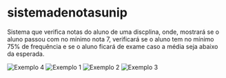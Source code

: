 # sistemadenotasunip

Sistema que verifica notas do aluno de uma discplina, onde, mostrará se o aluno passou com no mínimo nota 7, verificará se o aluno tem no mínimo 75% de frequência e se o aluno ficará de exame caso a média seja abaixo da esperada.

![Exemplo 4](https://github.com/user-attachments/assets/aebde05f-6f97-4f67-9dc4-9f6360be0691)
![Exemplo 1](https://github.com/user-attachments/assets/0cf3a986-612c-44ac-abc8-840eb916fd6c)
![Exemplo 2](https://github.com/user-attachments/assets/16ec6991-83f2-4cf3-9a38-17fe0199e9d7)
![Exemplo 3](https://github.com/user-attachments/assets/ebdd6b2e-0aec-4f22-9cfa-3560a13dca71)

